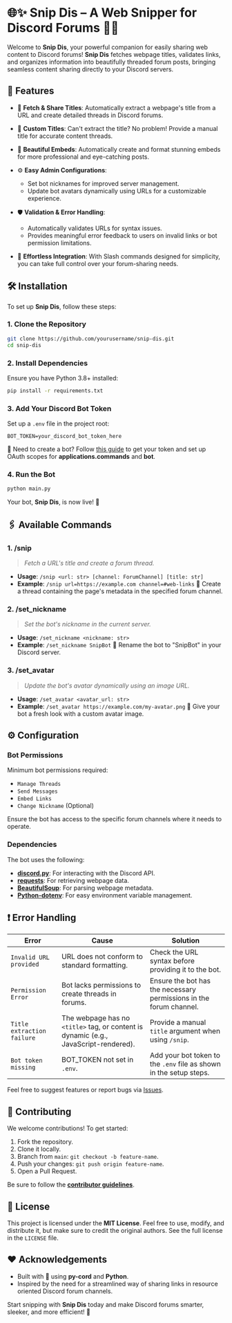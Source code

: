 # 🌐✨ **Snip Dis** – A Web Snipper for Discord Forums 👾💬
Welcome to **Snip Dis**, your powerful companion for easily sharing web content to Discord forums! **Snip Dis** fetches webpage titles, validates links, and organizes information into beautifully threaded forum posts, bringing seamless content sharing directly to your Discord servers.
## 🎯 **Features**
- 🔗 **Fetch & Share Titles**: Automatically extract a webpage's title from a URL and create detailed threads in Discord forums.
- 📝 **Custom Titles**: Can't extract the title? No problem! Provide a manual title for accurate content threads.
- 📜 **Beautiful Embeds**: Automatically create and format stunning embeds for more professional and eye-catching posts.
- ⚙️ **Easy Admin Configurations**:
    - Set bot nicknames for improved server management.
    - Update bot avatars dynamically using URLs for a customizable experience.

- 🛡️ **Validation & Error Handling**:
    - Automatically validates URLs for syntax issues.
    - Provides meaningful error feedback to users on invalid links or bot permission limitations.

- 🤖 **Effortless Integration**: With Slash commands designed for simplicity, you can take full control over your forum-sharing needs.

## 🛠️ **Installation**
To set up **Snip Dis**, follow these steps:
### 1. Clone the Repository
``` bash
git clone https://github.com/yourusername/snip-dis.git
cd snip-dis
```
### 2. Install Dependencies
Ensure you have Python 3.8+ installed:
``` bash
pip install -r requirements.txt
```
### 3. Add Your Discord Bot Token
Set up a `.env` file in the project root:
``` 
BOT_TOKEN=your_discord_bot_token_here
```
🔑 Need to create a bot? Follow [this guide]() to get your token and set up OAuth scopes for **applications.commands** and **bot**.
### 4. Run the Bot
``` bash
python main.py
```
Your bot, **Snip Dis**, is now live! 🎉
## 🖇️ **Available Commands**
### 1. **/snip**

> _Fetch a URL's title and create a forum thread._
> 

- **Usage**: `/snip <url: str> [channel: ForumChannel] [title: str]`
- **Example**:
`/snip url=https://example.com channel=#web-links`
📜 Create a thread containing the page's metadata in the specified forum channel.

### 2. **/set_nickname**

> _Set the bot's nickname in the current server._
> 

- **Usage**: `/set_nickname <nickname: str>`
- **Example**:
`/set_nickname SnipBot`
🤖 Rename the bot to "SnipBot" in your Discord server.

### 3. **/set_avatar**

> _Update the bot's avatar dynamically using an image URL._
> 

- **Usage**: `/set_avatar <avatar_url: str>`
- **Example**:
`/set_avatar https://example.com/my-avatar.png`
🌟 Give your bot a fresh look with a custom avatar image.

## ⚙️ **Configuration**
### Bot Permissions
Minimum bot permissions required:
- `Manage Threads`
- `Send Messages`
- `Embed Links`
- `Change Nickname` (Optional)

Ensure the bot has access to the specific forum channels where it needs to operate.
### Dependencies
The bot uses the following:
- **[discord.py]()**: For interacting with the Discord API.
- **[requests]()**: For retrieving webpage data.
- **[BeautifulSoup]()**: For parsing webpage metadata.
- **[Python-dotenv]()**: For easy environment variable management.

## ❗ **Error Handling**

| Error | Cause | Solution |
| --- | --- | --- |
| `Invalid URL provided` | URL does not conform to standard formatting. | Check the URL syntax before providing it to the bot. |
| `Permission Error` | Bot lacks permissions to create threads in forums. | Ensure the bot has the necessary permissions in the forum channel. |
| `Title extraction failure` | The webpage has no `<title>` tag, or content is dynamic (e.g., JavaScript-rendered). | Provide a manual `title` argument when using `/snip`. |
| `Bot token missing` | BOT_TOKEN not set in `.env`. | Add your bot token to the `.env` file as shown in the setup steps. |

Feel free to suggest features or report bugs via [Issues]().
## 🤝 **Contributing**
We welcome contributions! To get started:
1. Fork the repository.
2. Clone it locally.
3. Branch from `main`: `git checkout -b feature-name`.
4. Push your changes: `git push origin feature-name`.
5. Open a Pull Request.

Be sure to follow the **[contributor guidelines]()**.
## 📜 **License**
This project is licensed under the **MIT License**. Feel free to use, modify, and distribute it, but make sure to credit the original authors. See the full license in the `LICENSE` file.
## ❤️ **Acknowledgements**
- Built with 💙 using **py-cord** and **Python**.
- Inspired by the need for a streamlined way of sharing links in resource oriented Discord forum channels.

Start snipping with **Snip Dis** today and make Discord forums smarter, sleeker, and more efficient! 🚀

